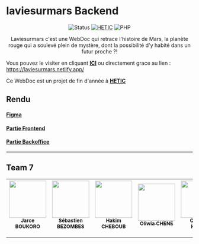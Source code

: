# laviesurmars Backend

<div align="center">

![Status](https://img.shields.io/badge/Status-developing-brightgreen) [![HETIC](https://img.shields.io/badge/%C3%A9cole-HETIC-01cd74)](https://www.hetic.net/) ![PHP](https://img.shields.io/badge/PHP-v7.4.6%20-4f5b93) 

</div>

<div align="center">
  
Laviesurmars c'est une WebDoc qui retrace l'histoire de Mars, la planète rouge qui a soulevé plein de mystère, dont la possibilité d'y habité dans un futur proche ?!

</div>  

Vous pouvez le visiter en cliquant [**ICI**](https://laviesurmars.netlify.app/) ou directement grace au lien : https://laviesurmars.netlify.app/  

Ce WebDoc est un projet de fin d'année à [**HETIC**](https://www.hetic.net/)  

## Rendu
#### [Figma](https://www.figma.com/file/tZ9v59Q5fr4JByM35IaqYu/Groupe-7-%F0%9F%8C%8C-Nouveau?node-id=111%3A3000)
#### [Partie Frontend](https://github.com/j2frise/laviesurmars_frontoffice)
#### [Partie Backoffice](https://github.com/j2frise/laviesurmars_backoffice)
---
## Team 7
| [<img src="https://avatars1.githubusercontent.com/u/53154206?s=460&v=4" width="100px;"/><br /><sub><b>Jarce BOUKORO</b></sub>](https://github.com/j2frise) | [<img src="https://avatars3.githubusercontent.com/u/37511365?s=460&u=a60acb289524726237fde6d0bd6ab09b0beebc58&v=4" width="100px;"/><br /><sub><b>Sébastien BEZOMBES</b></sub>](https://github.com/Sebastienbezombes) | [<img src="https://avatars2.githubusercontent.com/u/45242558?s=460&v=4" width="100px;"/><br /><sub><b>Hakim CHEBOUB</b></sub>](https://github.com/Hakim75) | [<img src="https://avatars0.githubusercontent.com/u/56738454?s=460&u=e0b4b876e010a9b29e1c891a51adfc5dbe4bd323&v=4" width="100px;"/><br /><sub><b>Oliwia CHENE</b></sub>](https://github.com/oliwkaPL) | [<img src="https://avatars3.githubusercontent.com/u/56915614?s=460&v=4" width="100px;"/><br /><sub><b>Quentin HUBER</b></sub>](https://github.com/QuentinHuber) | [<img src="https://avatars3.githubusercontent.com/u/38137871?s=460&u=58821fac78daa458a613b3429c547ef81c4f08d9&v=4" width="100px;"/><br /><sub><b>Alex PAINNOT</b></sub>](https://github.com/Alx-dev7580) |
|---|---|---|---|---|---|
---


